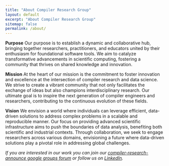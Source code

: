 ```yaml
---
title: "About Compiler Research Group"
layout: default
excerpt: "About Compiler Research Group"
sitemap: false
permalink: /about/
---
```


<b>Purpose</b> Our purpose is to establish a dynamic and collaborative hub,
bringing together researchers, practitioners, and educators united by their
enthusiasm for foundational software tools. We aim to catalyze transformative
advancements in scientific computing, fostering a community that thrives on
shared knowledge and innovation.

<b>Mission</b> At the heart of our mission is the commitment to foster
innovation and excellence at the intersection of compiler research and data
science. We strive to create a vibrant community that not only facilitates the
exchange of ideas but also champions interdisciplinary research. Our ultimate
goal is to inspire the next generation of compiler engineers and researchers,
contributing to the continuous evolution of these fields.

<b>Vision</b> We envision a world where individuals can leverage efficient,
data-driven solutions to address complex problems in a scalable and reproducible
manner. Our focus on providing advanced scientific infrastructure aims to push
the boundaries of data analysis, benefiting both scientific and industrial
contexts. Through collaboration, we seek to engage researchers across various
domains, envisioning a future where data-driven solutions play a pivotal role
in addressing global challenges.


<i>If you are interested in our work you can join our
[compiler-research-announce google groups forum](https://groups.google.com/g/compiler-research-announce)
or follow us on [LinkedIn](https://www.linkedin.com/groups/9579649/).</i>